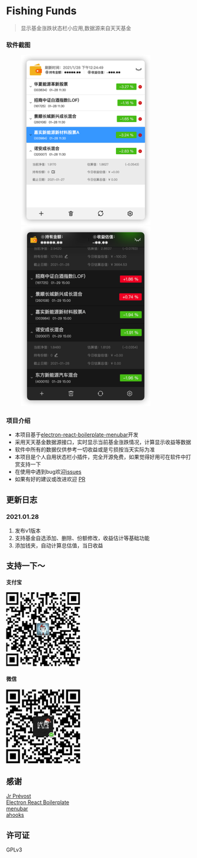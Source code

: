# Fishing Funds
> 显示基金涨跌状态栏小应用,数据源来自天天基金
### 软件截图
<figure class="half">
<img src="https://github.com/1zilc/fishing-funds/blob/master/screenshots/1.png" width="350px"  /><img src="https://github.com/1zilc/fishing-funds/blob/master/screenshots/2.png" width="350px"  />
</figure>


### 项目介绍
* 本项目基于[electron-react-boilerplate-menubar](https://github.com/3on/electron-react-boilerplate-menubar)开发
* 采用天天基金数据源接口，实时显示当前基金涨跌情况，计算显示收益等数据
* 软件中所有的数据仅供参考一切收益或是亏损按当天实际为准
* 本项目是个人自用状态栏小插件，完全开源免费，如果觉得好用可在软件中打赏支持一下
* 在使用中遇到bug欢迎[issues](https://github.com/1zilc/fishing-funds/issues)
* 如果有好的建议或改进欢迎 [PR](https://github.com/1zilc/fishing-funds/pulls)
## 更新日志
### 2021.01.28
1. 发布v1版本
2. 支持基金自选添加、删除、份额修改，收益估计等基础功能
3. 添加钱夹，自动计算总估值，当日收益




## 支持一下～
#### 支付宝
<img src="https://github.com/1zilc/fishing-funds/blob/master/app/assets/qrcode/alipay.png" width="200px"  height="200px"/>

#### 微信
<img src="https://github.com/1zilc/fishing-funds/blob/master/app/assets/qrcode/wechat.png" width="200px"  height="200px"/>

## 感谢
[Jr Prévost](https://github.com/3on)  
[Electron React Boilerplate](https://github.com/electron-react-boilerplate/electron-react-boilerplate)  
[menubar](https://github.com/maxogden/menubar)  
[ahooks](https://github.com/alibaba/hooks)


## 许可证
GPLv3
